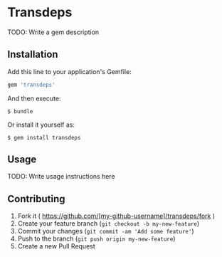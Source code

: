 # Transdeps

TODO: Write a gem description

## Installation

Add this line to your application's Gemfile:

```ruby
gem 'transdeps'
```

And then execute:

    $ bundle

Or install it yourself as:

    $ gem install transdeps

## Usage

TODO: Write usage instructions here

## Contributing

1. Fork it ( https://github.com/[my-github-username]/transdeps/fork )
2. Create your feature branch (`git checkout -b my-new-feature`)
3. Commit your changes (`git commit -am 'Add some feature'`)
4. Push to the branch (`git push origin my-new-feature`)
5. Create a new Pull Request
